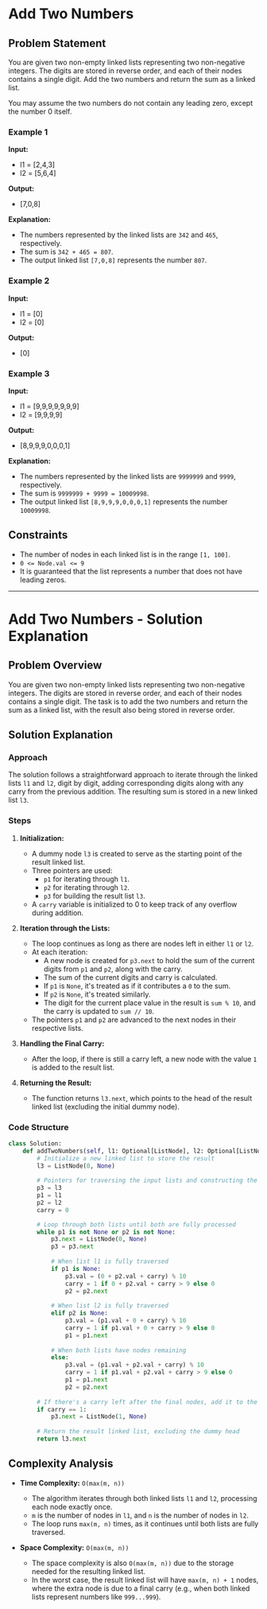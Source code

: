 # Add Two Numbers

## Problem Statement

You are given two non-empty linked lists representing two non-negative integers. The digits are stored in reverse order, and each of their nodes contains a single digit. Add the two numbers and return the sum as a linked list.

You may assume the two numbers do not contain any leading zero, except the number 0 itself.

### Example 1

**Input:** 
- l1 = [2,4,3]
- l2 = [5,6,4]

**Output:** 
- [7,0,8]

**Explanation:** 
- The numbers represented by the linked lists are `342` and `465`, respectively.
- The sum is `342 + 465 = 807`.
- The output linked list `[7,0,8]` represents the number `807`.

### Example 2

**Input:** 
- l1 = [0]
- l2 = [0]

**Output:** 
- [0]

### Example 3

**Input:** 
- l1 = [9,9,9,9,9,9,9]
- l2 = [9,9,9,9]

**Output:** 
- [8,9,9,9,0,0,0,1]

**Explanation:** 
- The numbers represented by the linked lists are `9999999` and `9999`, respectively.
- The sum is `9999999 + 9999 = 10009998`.
- The output linked list `[8,9,9,9,0,0,0,1]` represents the number `10009998`.

## Constraints

- The number of nodes in each linked list is in the range `[1, 100]`.
- `0 <= Node.val <= 9`
- It is guaranteed that the list represents a number that does not have leading zeros.


<hr>


# Add Two Numbers - Solution Explanation

## Problem Overview

You are given two non-empty linked lists representing two non-negative integers. The digits are stored in reverse order, and each of their nodes contains a single digit. The task is to add the two numbers and return the sum as a linked list, with the result also being stored in reverse order.

## Solution Explanation

### Approach

The solution follows a straightforward approach to iterate through the linked lists `l1` and `l2`, digit by digit, adding corresponding digits along with any carry from the previous addition. The resulting sum is stored in a new linked list `l3`.

### Steps

1. **Initialization:**
   - A dummy node `l3` is created to serve as the starting point of the result linked list.
   - Three pointers are used:
     - `p1` for iterating through `l1`.
     - `p2` for iterating through `l2`.
     - `p3` for building the result list `l3`.
   - A `carry` variable is initialized to 0 to keep track of any overflow during addition.

2. **Iteration through the Lists:**
   - The loop continues as long as there are nodes left in either `l1` or `l2`.
   - At each iteration:
     - A new node is created for `p3.next` to hold the sum of the current digits from `p1` and `p2`, along with the carry.
     - The sum of the current digits and carry is calculated.
     - If `p1` is `None`, it's treated as if it contributes a `0` to the sum.
     - If `p2` is `None`, it's treated similarly.
     - The digit for the current place value in the result is `sum % 10`, and the carry is updated to `sum // 10`.
   - The pointers `p1` and `p2` are advanced to the next nodes in their respective lists.

3. **Handling the Final Carry:**
   - After the loop, if there is still a carry left, a new node with the value `1` is added to the result list.

4. **Returning the Result:**
   - The function returns `l3.next`, which points to the head of the result linked list (excluding the initial dummy node).

### Code Structure

```python
class Solution:
    def addTwoNumbers(self, l1: Optional[ListNode], l2: Optional[ListNode]) -> Optional[ListNode]:
        # Initialize a new linked list to store the result
        l3 = ListNode(0, None)
        
        # Pointers for traversing the input lists and constructing the result list
        p3 = l3
        p1 = l1
        p2 = l2
        carry = 0

        # Loop through both lists until both are fully processed
        while p1 is not None or p2 is not None:
            p3.next = ListNode(0, None)
            p3 = p3.next
            
            # When list l1 is fully traversed
            if p1 is None:
                p3.val = (0 + p2.val + carry) % 10
                carry = 1 if 0 + p2.val + carry > 9 else 0
                p2 = p2.next
            
            # When list l2 is fully traversed
            elif p2 is None:
                p3.val = (p1.val + 0 + carry) % 10
                carry = 1 if p1.val + 0 + carry > 9 else 0
                p1 = p1.next
            
            # When both lists have nodes remaining
            else:
                p3.val = (p1.val + p2.val + carry) % 10
                carry = 1 if p1.val + p2.val + carry > 9 else 0
                p1 = p1.next
                p2 = p2.next
        
        # If there's a carry left after the final nodes, add it to the result list
        if carry == 1:
            p3.next = ListNode(1, None)
        
        # Return the result linked list, excluding the dummy head
        return l3.next
```

## Complexity Analysis

- **Time Complexity:** `O(max(m, n))`
  - The algorithm iterates through both linked lists `l1` and `l2`, processing each node exactly once.
  - `m` is the number of nodes in `l1`, and `n` is the number of nodes in `l2`.
  - The loop runs `max(m, n)` times, as it continues until both lists are fully traversed.

- **Space Complexity:** `O(max(m, n))`
  - The space complexity is also `O(max(m, n))` due to the storage needed for the resulting linked list.
  - In the worst case, the result linked list will have `max(m, n) + 1` nodes, where the extra node is due to a final carry (e.g., when both linked lists represent numbers like `999...999`).


